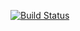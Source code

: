 [![Build Status](https://travis-ci.com/IYP-Programer-Yeah/MDP.svg?branch=master)](https://travis-ci.com/IYP-Programer-Yeah/MDP)